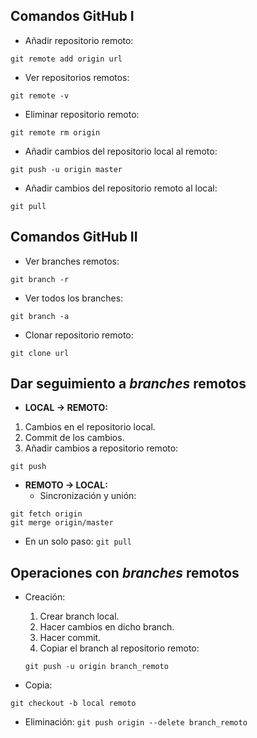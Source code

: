 ## Comandos GitHub I
- Añadir repositorio remoto:

 `git remote add origin url`

- Ver repositorios remotos:

 `git remote -v`
- Eliminar repositorio remoto:

 `git remote rm origin`
- Añadir cambios del repositorio local al remoto:

 `git push -u origin master`

- Añadir cambios del repositorio remoto al local:

 `git pull`

## Comandos GitHub II
- Ver branches remotos:

 `git branch -r`

- Ver todos los branches:

 `git branch -a`
- Clonar repositorio remoto:

 `git clone url`

## Dar seguimiento a _branches_ remotos
- **LOCAL → REMOTO:**
1. Cambios en el repositorio local.
2. Commit de los cambios.
3. Añadir cambios a repositorio remoto:

  `git push`
- **REMOTO → LOCAL:**
  - Sincronización y unión:
 ~~~
 git fetch origin
 git merge origin/master
 ~~~
 - En un solo paso:
 `git pull`

## Operaciones con _branches_ remotos
 - Creación:
   1. Crear branch local.
   2. Hacer cambios en dicho branch.
   3. Hacer commit.
   4. Copiar el branch al repositorio remoto:

    `git push -u origin branch_remoto`

 - Copia:

  `git checkout -b local remoto`
 - Eliminación:
  `git push origin --delete branch_remoto`